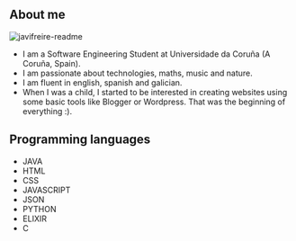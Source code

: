 ## About me

![javifreire-readme](https://github.com/JavierFreireBouzas/JavierFreireBouzas/assets/90532715/1b0579a2-2e47-4553-88cc-930729253b74)

- I am a Software Engineering Student at Universidade da Coruña (A Coruña, Spain).
- I am passionate about technologies, maths, music and nature.
- I am fluent in english, spanish and galician.
- When I was a child, I started to be interested in creating websites using some basic tools like Blogger or Wordpress. That was the beginning of everything :).


## Programming languages
- JAVA
- HTML
- CSS
- JAVASCRIPT
- JSON
- PYTHON
- ELIXIR
- C

